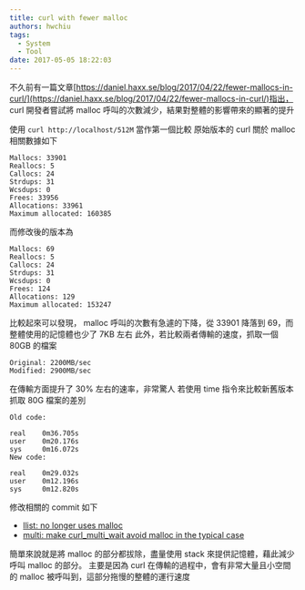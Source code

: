 ```yaml
---
title: curl with fewer malloc
authors: hwchiu
tags:
  - System
  - Tool
date: 2017-05-05 18:22:03
---
```

不久前有一篇文章[https://daniel.haxx.se/blog/2017/04/22/fewer-mallocs-in-curl/](https://daniel.haxx.se/blog/2017/04/22/fewer-mallocs-in-curl/)指出， curl 開發者嘗試將 malloc 呼叫的次數減少，結果對整體的影響帶來的顯著的提升

使用 `curl http://localhost/512M` 當作第一個比較
原始版本的 curl 關於 malloc 相關數據如下
```
Mallocs: 33901
Reallocs: 5
Callocs: 24
Strdups: 31
Wcsdups: 0
Frees: 33956
Allocations: 33961
Maximum allocated: 160385
```
而修改後的版本為
```
Mallocs: 69
Reallocs: 5
Callocs: 24
Strdups: 31
Wcsdups: 0
Frees: 124
Allocations: 129
Maximum allocated: 153247
```

<!--more-->

比較起來可以發現， malloc 呼叫的次數有急遽的下降，從 33901 降落到 69，而整體使用的記憶體也少了 7KB 左右
此外，若比較兩者傳輸的速度，抓取一個 80GB 的檔案
```
Original: 2200MB/sec
Modified: 2900MB/sec
```
在傳輸方面提升了 30% 左右的速率，非常驚人
若使用 time 指令來比較新舊版本抓取 80G 檔案的差別
```
Old code:

real    0m36.705s
user    0m20.176s
sys     0m16.072s
New code:

real    0m29.032s
user    0m12.196s
sys     0m12.820s
```

修改相關的 commit 如下
- [llist: no longer uses malloc](https://github.com/curl/curl/commit/cbae73e1dd95946597ea74ccb580c30f78e3fa73)
- [multi: make curl_multi_wait avoid malloc in the typical case](https://github.com/curl/curl/commit/5f1163517e1597339d)

簡單來說就是將 malloc 的部分都拔除，盡量使用 stack 來提供記憶體，藉此減少呼叫 malloc 的部分。
主要是因為 curl 在傳輸的過程中，會有非常大量且小空間的 malloc 被呼叫到，這部分拖慢的整體的運行速度
